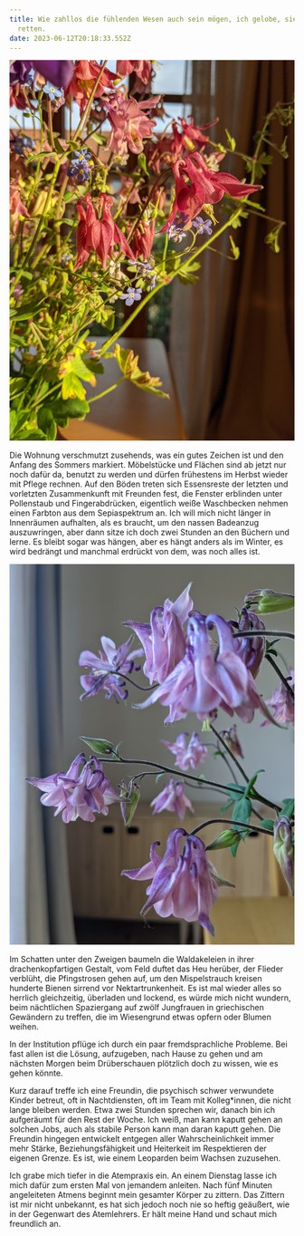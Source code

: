 ```yaml
---
title: Wie zahllos die fühlenden Wesen auch sein mögen, ich gelobe, sie alle zu
  retten.
date: 2023-06-12T20:18:33.552Z
---
```



![Akelei1](/uploads/akelei-1.jpg "Akelei1")

Die Wohnung verschmutzt zusehends, was ein gutes Zeichen ist und den Anfang des Sommers markiert. Möbelstücke und Flächen sind ab jetzt nur noch dafür da, benutzt zu werden und dürfen frühestens im Herbst wieder mit Pflege rechnen. Auf den Böden treten sich Essensreste der letzten und vorletzten Zusammenkunft mit Freunden fest, die Fenster erblinden unter Pollenstaub und Fingerabdrücken, eigentlich weiße Waschbecken nehmen einen Farbton aus dem Sepiaspektrum an. Ich will mich nicht länger in Innenräumen aufhalten, als es braucht, um den nassen Badeanzug auszuwringen, aber dann sitze ich doch zwei Stunden an den Büchern und lerne. Es bleibt sogar was hängen, aber es hängt anders als im Winter, es wird bedrängt und manchmal erdrückt von dem, was noch alles ist.

![Akelei2](/uploads/akelei-2.jpg "Akelei2")

Im Schatten unter den Zweigen baumeln die Waldakeleien in ihrer drachenkopfartigen Gestalt, vom Feld duftet das Heu herüber, der Flieder verblüht, die Pfingstrosen gehen auf, um den Mispelstrauch kreisen hunderte Bienen sirrend vor Nektartrunkenheit. Es ist mal wieder alles so herrlich gleichzeitig, überladen und lockend, es würde mich nicht wundern, beim nächtlichen Spaziergang auf zwölf Jungfrauen in griechischen Gewändern zu treffen, die im Wiesengrund etwas opfern oder Blumen weihen.

In der Institution pflüge ich durch ein paar fremdsprachliche Probleme. Bei fast allen ist die Lösung, aufzugeben, nach Hause zu gehen und am nächsten Morgen beim Drüberschauen plötzlich doch zu wissen, wie es gehen könnte.

Kurz darauf treffe ich eine Freundin, die psychisch schwer verwundete Kinder betreut, oft in Nachtdiensten, oft im Team mit Kolleg*innen, die nicht lange bleiben werden. Etwa zwei Stunden sprechen wir, danach bin ich aufgeräumt für den Rest der Woche. Ich weiß, man kann kaputt gehen an solchen Jobs, auch als stabile Person kann man daran kaputt gehen. Die Freundin hingegen entwickelt entgegen aller Wahrscheinlichkeit immer mehr Stärke, Beziehungsfähigkeit und Heiterkeit im Respektieren der eigenen Grenze. Es ist, wie einem Leoparden beim Wachsen zuzusehen.

Ich grabe mich tiefer in die Atempraxis ein. An einem Dienstag lasse ich mich dafür zum ersten Mal von jemandem anleiten. Nach fünf Minuten angeleiteten Atmens beginnt mein gesamter Körper zu zittern. Das Zittern ist mir nicht unbekannt, es hat sich jedoch noch nie so heftig geäußert, wie in der Gegenwart des Atemlehrers. Er hält meine Hand und schaut mich freundlich an.